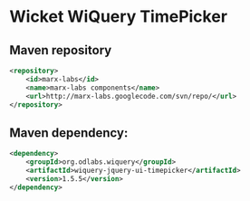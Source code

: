 Wicket WiQuery TimePicker
==================

Maven repository
---------

``` xml
<repository>
	<id>marx-labs</id>
	<name>marx-labs components</name>
	<url>http://marx-labs.googlecode.com/svn/repo/</url>
</repository>
```


Maven dependency: 
-------------
``` xml
<dependency>
	<groupId>org.odlabs.wiquery</groupId>
	<artifactId>wiquery-jquery-ui-timepicker</artifactId>
	<version>1.5.5</version>
</dependency>
```